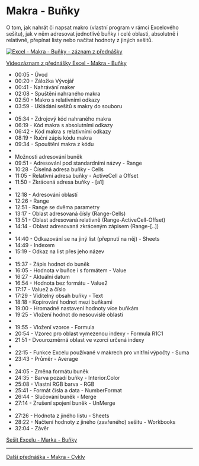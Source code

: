# Makra - Buňky

O tom, jak nahrát či napsat makro (vlastní program v rámci Excelového sešitu), jak v něm adresovat jednotlivé buňky i celé oblasti, absolutně i relativně, přepínat listy nebo načítat hodnoty z jiných sešitů.

[![Excel - Makra - Buňky - záznam z přednášky](https://img.youtube.com/vi/9IMHeZwrR0o/0.jpg)](https://youtu.be/9IMHeZwrR0o)

[Videozáznam z přednášky Excel - Makra - Buňky](https://youtu.be/9IMHeZwrR0o)

* 00:05 - Úvod
* 00:20 - Záložka Vývojář
* 00:41 - Nahrávání maker
* 02:08 - Spuštění nahraného makra
* 02:50 - Makro s relativními odkazy
* 03:59 - Ukládání sešitů s makry do souboru
* 
* 05:34 - Zdrojový kód nahraného makra
* 06:19 - Kód makra s absolutními odkazy
* 06:42 - Kód makra s relativními odkazy
* 08:19 - Ruční zápis kódu makra
* 09:34 - Spouštění makra z kódu
* 
* Možnosti adresování buněk
* 09:51 - Adresování pod standardními názvy - Range
* 10:28 - Číselná adresa buňky - Cells
* 11:05 - Relativní adresa buňky - ActiveCell a Offset
* 11:50 - Zkrácená adresa buňky - [a1]
* 
* 12:18 - Adresování oblastí
* 12:26 - Range
* 12:51 - Range se dvěma parametry
* 13:17 - Oblast adresovaná čísly (Range-Cells)
* 13:51 - Oblast adresovaná relativně (Range-ActiveCell-Offset)
* 14:14 - Oblast adresovaná zkráceným zápisem (Range-[..])
* 
* 14:40 - Odkazování se na jiný list (přepnutí na něj) - Sheets
* 14:49 - Indexem
* 15:19 - Odkaz na list přes jeho název
* 
* 15:37 - Zápis hodnot do buněk
* 16:05 - Hodnota v buňce i s formátem - Value
* 16:27 - Aktuální datum
* 16:54 - Hodnota bez formátu - Value2 
* 17:17 - Value2 a číslo
* 17:29 - Viditelný obsah buňky - Text
* 18:18 - Kopírování hodnot mezi buňkami
* 19:00 - Hromadné nastavení hodnoty více buňkám
* 19:25 - Vložení hodnot do nesouvislé oblasti
* 
* 19:55 - Vložení vzorce - Formula
* 20:54 - Vzorec pro oblast vymezenou indexy - Formula R1C1
* 21:51 - Dvourozměrná oblast ve vzorci určená indexy
* 
* 22:15 - Funkce Excelu používané v makrech pro vnitřní výpočty - Suma
* 23:43 - Průměr - Average
* 
* 24:05 - Změna formátu buněk
* 24:35 - Barva pozadí buňky - Interior.Color
* 25:08 - Vlastní RGB barva - RGB
* 25:41 - Formát čísla a data - NumberFormat
* 26:44 - Slučování buněk - Merge
* 27:14 - Zrušení spojení buněk - UnMerge
* 
* 27:26 - Hodnota z jiného listu - Sheets
* 28:22 - Načtení hodnoty z jiného (zavřeného) sešitu - Workbooks
* 32:04 - Závěr


[Sešit Excelu - Marka - Buňky](https://github.com/PetrVobornik/prednasky/tree/master/Excel/09-MakraBunky/makra-bunky.xlsm)

---

[Další přednáška - Makra - Cykly](https://github.com/PetrVobornik/prednasky/tree/master/Excel/10-MakraCykly)
